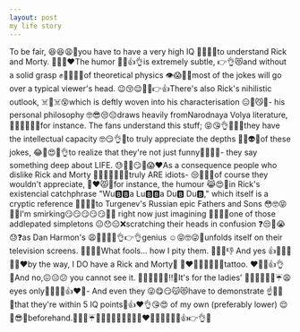 ```yaml
---
layout: post
my life story
---
```


To be fair, 😆😆😩😤you have to have a very high IQ 💯😏🤓😜to understand Rick and Morty. 😤😩💦❤️The humor 🤣😂👍👌is extremely subtle, 👉👌😻and without a solid grasp ✊️💪😫🍆💦of theoretical physics 👁😱😤👀most of the jokes will go over a typical viewer's head. 😉😚😌💯👏👉👍There's also Rick's nihilistic outlook, ☠️😬☠️😵which is deftly woven into his characterisation 😑🙌😼🥃- his personal philosophy 🤓😎😒😔draws heavily fromNarodnaya Volya literature, 💯😩🍑🍆💦😫for instance. The fans understand this stuff; 😝😘👌👏🙌💯they have the intellectual capacity 🤓😏👌🤝to truly appreciate the depths 🤔🙀👽🤤of these jokes, 😂🤣😍👐👌to realize that they're not just funny🤔😲😚😁- they say something deep about LIFE. 😓🤔🤤😏🤓😱❤️As a consequence people who dislike Rick and Morty 👏🙌💯😻😤😩💦truly ARE idiots- 😒🤔🙄🤐of course they wouldn't appreciate, 🙌❤️😾👊for instance, the humour 😹😍🤣in Rick's existencial catchphrase "Wu🅱️🅱️a Lu🅱️🅱️a Du🅱️ Du🅱️," which itself is a cryptic reference 👀👄🙀🤔to Turgenev's Russian epic Fathers and Sons 😳🤓😝💋🙏I'm smirking😏😏😏😏😏😤🙄 right now just imagining 🤔😑🙄🤣one of those addlepated simpletons 😐😯😑❌scratching their heads in confusion ❓😒🤔😭😓❓as Dan Harmon's 😩🍆💦🍑😤👌👉👌genius ☺️😝🤓😜💯unfolds itself on their television screens. 🙌😆😘😍What fools... how I pity them. 😤😑😂👎 And yes 👍👏🙌😽😻💦❤️by the way, I DO have a Rick and Morty👴 👨‍❤️‍💋‍👨👦😤😫💦tattoo. ❤️👏🙌👍👌💯And no,😖😑😕 you cannot see it. 🚫👊❌🙀🙅‍♂️‼️💯It's for the ladies' 😤😘🍆💦🍑💁☔️😩eyes only👀💋👅💦👍❤️💯- And even they 😜😋😏😽😻have to demonstrate ☝️👏🙌💯that they're within 5 IQ points💯👍❤️👌😘😍 of my own (preferably lower) 😌😤😎🤓beforehand.🍑🍑🍑☔️💯😏🍆💦💯😻😘😍😁❤️💯😤😩😫👏🙌👍👉👌👊
